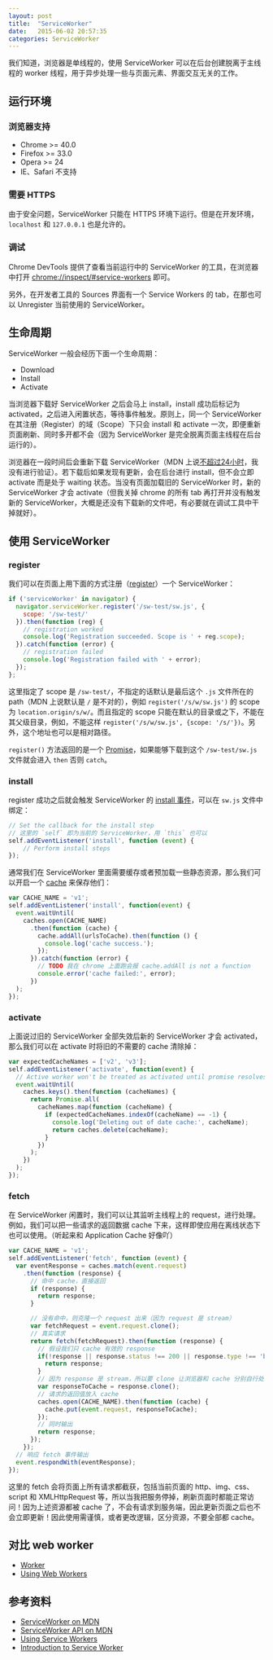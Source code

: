 ```yaml
---
layout: post
title:  "ServiceWorker"
date:   2015-06-02 20:57:35
categories: ServiceWorker
---
```


我们知道，浏览器是单线程的，使用 ServiceWorker 可以在后台创建脱离于主线程的 worker 线程，用于异步处理一些与页面元素、界面交互无关的工作。

## 运行环境

### 浏览器支持

- Chrome >= 40.0
- Firefox >= 33.0
- Opera >= 24
- IE、Safari 不支持

### 需要 HTTPS

由于安全问题，ServiceWorker 只能在 HTTPS 环境下运行。但是在开发环境，`localhost` 和 `127.0.0.1` 也是允许的。

### 调试

Chrome DevTools 提供了查看当前运行中的 ServiceWorker 的工具，在浏览器中打开 [chrome://inspect/#service-workers](chrome://inspect/#service-workers) 即可。

另外，在开发者工具的 Sources 界面有一个 Service Workers 的 tab，在那也可以 Unregister 当前使用的 ServiceWorker。


## 生命周期

ServiceWorker 一般会经历下面一个生命周期：

- Download
- Install
- Activate

当浏览器下载好 ServiceWorker 之后会马上 install，install 成功后标记为 activated，之后进入闲置状态，等待事件触发。原则上，同一个 ServiceWorker 在其注册（Register）的域（Scope）下只会 install 和 activate 一次，即便重新页面刷新、同时多开都不会（因为 ServiceWorker 是完全脱离页面主线程在后台运行的）。

浏览器在一段时间后会重新下载 ServiceWorker（MDN 上说[不超过24小时](https://developer.mozilla.org/en-US/docs/Web/API/ServiceWorker_API#Download.2C_install_and_activate)，我没有进行验证）。若下载后如果发现有更新，会在后台进行 install，但不会立即 activate 而是处于 waiting 状态。当没有页面加载旧的 ServiceWorker 时，新的 ServiceWorker 才会 activate（但我关掉 chrome 的所有 tab 再打开并没有触发新的 ServiceWorker，大概是还没有下载新的文件吧，有必要就在调试工具中干掉就好）。


## 使用 ServiceWorker

### register

我们可以在页面上用下面的方式注册（[register](https://developer.mozilla.org/en-US/docs/Web/API/ServiceWorkerContainer/register)）一个 ServiceWorker：

```javascript
if ('serviceWorker' in navigator) {
  navigator.serviceWorker.register('/sw-test/sw.js', {
    scope: '/sw-test/'
  }).then(function (reg) {
    // registration worked
    console.log('Registration succeeded. Scope is ' + reg.scope);
  }).catch(function (error) {
    // registration failed
    console.log('Registration failed with ' + error);
  });
};
```

这里指定了 scope 是 `/sw-test/`，不指定的话默认是最后这个 `.js` 文件所在的 path（MDN 上说默认是 `/` 是不对的），例如 `register('/s/w/sw.js')` 的 scope 为 `location.origin/s/w/`。而且指定的 scope 只能在默认的目录或之下，不能在其父级目录，例如，不能这样 `register('/s/w/sw.js', {scope: '/s/'})`。另外，这个地址也可以是相对路径。

`register()` 方法返回的是一个 [Promise](https://developer.mozilla.org/en-US/docs/Web/JavaScript/Reference/Global_Objects/Promise)，如果能够下载到这个 `/sw-test/sw.js` 文件就会进入 `then` 否则 `catch`。

### install

register 成功之后就会触发 ServiceWorker 的 [install 事件](https://developer.mozilla.org/en-US/docs/Web/API/InstallEvent)，可以在 `sw.js` 文件中绑定：

```javascript
// Set the callback for the install step
// 这里的 `self` 即为当前的 ServiceWorker，用 `this` 也可以
self.addEventListener('install', function (event) {
    // Perform install steps
});
```

通常我们在 ServiceWorker 里面需要缓存或者预加载一些静态资源，那么我们可以开启一个 [cache](https://developer.mozilla.org/en-US/docs/Web/API/Cache) 来保存他们：

```javascript
var CACHE_NAME = 'v1';
self.addEventListener('install', function(event) {
  event.waitUntil(
    caches.open(CACHE_NAME)
      .then(function (cache) {
        cache.addAll(urlsToCache).then(function () {
          console.log('cache success.');
        });
      }).catch(function (error) {
        // TODO 我在 chrome 上面跑会报 cache.addAll is not a function
        console.error('cache failed:', error);
      })
  );
});
```

### activate

上面说过旧的 ServiceWorker 全部失效后新的 ServiceWorker 才会 activated，那么我们可以在 activate 时将旧的不需要的 cache 清除掉：

```javascript
var expectedCacheNames = ['v2', 'v3'];
self.addEventListener('activate', function(event) {
  // Active worker won't be treated as activated until promise resolves successfully.
  event.waitUntil(
    caches.keys().then(function (cacheNames) {
      return Promise.all(
        cacheNames.map(function (cacheName) {
          if (expectedCacheNames.indexOf(cacheName) == -1) {
            console.log('Deleting out of date cache:', cacheName);
            return caches.delete(cacheName);
          }
        })
      );
    })
  );
});
```

### fetch

在 ServiceWorker 闲置时，我们可以让其监听主线程上的 request，进行处理。例如，我们可以把一些请求的返回数据 cache 下来，这样即使应用在离线状态下也可以使用。（听起来和 Application Cache 好像吖）

```javascript
var CACHE_NAME = 'v1';
self.addEventListener('fetch', function (event) {
  var eventResponse = caches.match(event.request)
    .then(function (response) {
      // 命中 cache，直接返回
      if (response) {
        return response;
      }

      // 没有命中，则克隆一个 request 出来（因为 request 是 stream）
      var fetchRequest = event.request.clone();
      // 真实请求
      return fetch(fetchRequest).then(function (response) {
        // 假设我们只 cache 有效的 response
        if(!response || response.status !== 200 || response.type !== 'basic') {
          return response;
        }
        // 因为 response 是 stream，所以要 clone 让浏览器和 cache 分别自行处理
        var responseToCache = response.clone();
        // 请求的返回值放入 cache
        caches.open(CACHE_NAME).then(function (cache) {
          cache.put(event.request, responseToCache);
        });
        // 同时输出
        return response;
      });
    });
  // 响应 fetch 事件输出
  event.respondWith(eventResponse);
});
```

这里的 fetch 会将页面上所有请求都截获，包括当前页面的 http、img、css、script 和 XMLHttpRequest 等，所以当我把服务停掉，刷新页面时都能正常访问！因为上述资源都被 cache 了，不会有请求到服务端，因此更新页面之后也不会立即更新！因此使用需谨慎，或者更改逻辑，区分资源，不要全部都 cache。


## 对比 web worker

<!-- TODO -->

- [Worker](https://developer.mozilla.org/en-US/docs/Web/API/Worker)
- [Using Web Workers](https://developer.mozilla.org/en-US/docs/Web/API/Web_Workers_API/Using_web_workers)


## 参考资料

- [ServiceWorker on MDN](https://developer.mozilla.org/en-US/docs/Web/API/ServiceWorker)
- [ServiceWorker API on MDN](https://developer.mozilla.org/en-US/docs/Web/API/ServiceWorker_API)
- [Using Service Workers](https://developer.mozilla.org/en-US/docs/Web/API/ServiceWorker_API/Using_Service_Workers)
- [Introduction to Service Worker](http://www.html5rocks.com/en/tutorials/service-worker/introduction/)